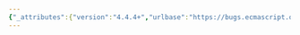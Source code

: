 ```yaml
---
{"_attributes":{"version":"4.4.4+","urlbase":"https://bugs.ecmascript.org/","maintainer":"dherman@mozilla.com"},"bug":{"bug_id":3021,"creation_ts":"2014-07-22 01:54:00 -0700","short_desc":"8.1.1.4.2 CreateMutableBinding, 8.1.1.4.3 CreateImmutableBinding: Change ReturnIfAbrupt to if-condition + return","delta_ts":"2014-08-25 08:29:28 -0700","product":"Draft for 6th Edition","component":"technical issue","version":"Rev 26: July 18, 2014 Draft","rep_platform":"All","op_sys":"All","bug_status":"RESOLVED","resolution":"FIXED","priority":"Normal","bug_severity":"normal","everconfirmed":true,"reporter":{"uid":"andrebargull","name":"André Bargull"},"assigned_to":{"uid":"allen","name":"Allen Wirfs-Brock"},"long_desc":[{"commentid":9452,"comment_count":0,"who":{"uid":"andrebargull","name":"André Bargull"},"bug_when":"2014-07-22 01:54:57 -0700","thetext":"8.1.1.4.2 CreateMutableBinding (N, D), step 4\n8.1.1.4.3 CreateImmutableBinding (N), step 4\n\nI guess step 4 should read:\n\n> If alreadyThere is true, then return NormalCompletion(empty).\n\nOr something like that."},{"commentid":9850,"comment_count":1,"who":{"uid":"allen","name":"Allen Wirfs-Brock"},"bug_when":"2014-08-23 17:33:46 -0700","thetext":"fixed in rev27 editor's draft\n\nMade it throw if alreadyThere is true.  Presumably, this could only happen via strange side-effects such an ill-behaved Proxy global object."},{"commentid":9946,"comment_count":2,"who":{"uid":"allen","name":"Allen Wirfs-Brock"},"bug_when":"2014-08-25 08:29:28 -0700","thetext":"fixed in rev27 draft"}]}}
---
```

